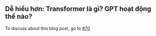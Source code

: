 ## Dễ hiểu hơn: Transformer là gì? GPT hoạt động thế nào? 

To discuss about this blog post, go to [#70](https://github.com/ngxson/blog-comments/issues/70)

<!-- {"issue":70} -->